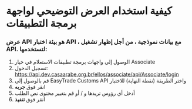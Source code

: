 # كيفية استخدام العرض التوضيحي لواجهة برمجة التطبيقات

<h3>عرض API هو بيئة اختبار API ، مع بيانات نموذجية ، من أجل إظهار تشغيل API. لتستخدمها:</h3>

1. الوصول إلى واجهات برمجة تطبيقات الاستعلام في خيار Associate
2. تسجيل الدخول: https://api.dev.casaarabe.org.br/ellos/associate/api/Associate/login
3. قم بالوصول إلى EasyTrade Customs API واختر الطريقة (نقطة النهاية) للاختبار
4. انقر فوق <b> جربه </b>
5. أدخل أي رؤوس تريدها و / أو قم بتغيير محتوى نص الطلب
6. انقر فوق <b> تنفيذ </b>
